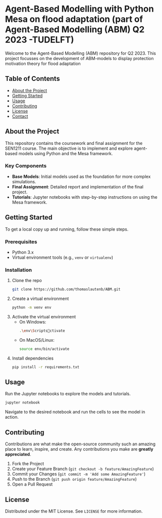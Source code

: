 # Agent-Based Modelling with Python Mesa on flood adaptation (part of Agent-Based Modelling (ABM) Q2 2023 -TUDELFT)

Welcome to the Agent-Based Modelling (ABM) repository for Q2 2023. This project focusses on the development of ABM-models to display protection motivation theory for flood adaptation

## Table of Contents
- [About the Project](#about-the-project)
- [Getting Started](#getting-started)
- [Usage](#usage)
- [Contributing](#contributing)
- [License](#license)
- [Contact](#contact)

## About the Project
This repository contains the coursework and final assignment for the SEN1211 course. The main objective is to implement and explore agent-based models using Python and the Mesa framework.

### Key Components
- **Base Models**: Initial models used as the foundation for more complex simulations.
- **Final Assignment**: Detailed report and implementation of the final project.
- **Tutorials**: Jupyter notebooks with step-by-step instructions on using the Mesa framework.

## Getting Started
To get a local copy up and running, follow these simple steps.

### Prerequisites
- Python 3.x
- Virtual environment tools (e.g., `venv` or `virtualenv`)

### Installation
1. Clone the repo
   ```sh
   git clone https://github.com/thomaslautenb/ABM.git
   ```
2. Create a virtual environment
   ```sh
   python -m venv env
   ```
3. Activate the virtual environment
   - On Windows:
     ```sh
     .\env\Scriptsctivate
     ```
   - On MacOS/Linux:
     ```sh
     source env/bin/activate
     ```
4. Install dependencies
   ```sh
   pip install -r requirements.txt
   ```

## Usage
Run the Jupyter notebooks to explore the models and tutorials.
```sh
jupyter notebook
```
Navigate to the desired notebook and run the cells to see the model in action.

## Contributing
Contributions are what make the open-source community such an amazing place to learn, inspire, and create. Any contributions you make are **greatly appreciated**.

1. Fork the Project
2. Create your Feature Branch (`git checkout -b feature/AmazingFeature`)
3. Commit your Changes (`git commit -m 'Add some AmazingFeature'`)
4. Push to the Branch (`git push origin feature/AmazingFeature`)
5. Open a Pull Request

## License
Distributed under the MIT License. See `LICENSE` for more information.



